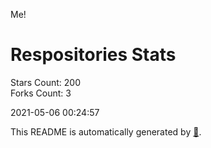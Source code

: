 Me!

# Respositories Stats
Stars Count: 200  
Forks Count: 3

2021-05-06 00:24:57  

This README is automatically generated by [🐰](https://github.com/rnitta/rnitta).

